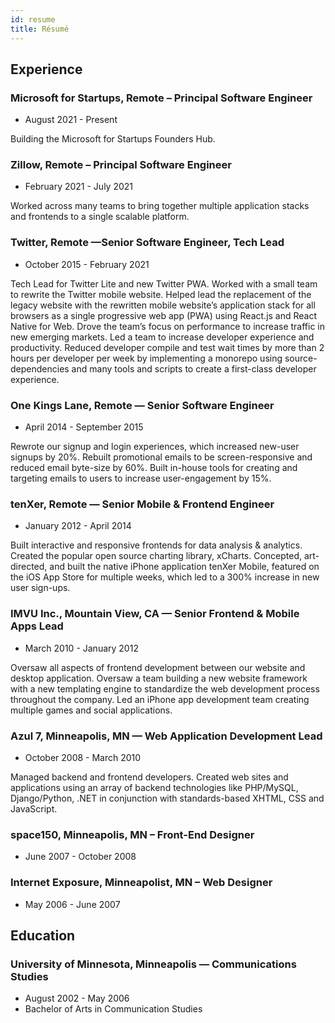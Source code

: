 ```yaml
---
id: resume
title: Résumé
---
```


## Experience

### Microsoft for Startups, Remote – Principal Software Engineer

- August 2021 - Present

Building the Microsoft for Startups Founders Hub.

### Zillow, Remote – Principal Software Engineer

- February 2021 - July 2021

Worked across many teams to bring together multiple application stacks and frontends to a single scalable platform.

### Twitter, Remote —Senior Software Engineer, Tech Lead

- October 2015 - February 2021

Tech Lead for Twitter Lite and new Twitter PWA. Worked with a small team to rewrite the Twitter mobile website. Helped lead the replacement of the legacy website with the rewritten mobile website’s application stack for all browsers as a single progressive web app (PWA) using React.js and React Native for Web. Drove the team’s focus on performance to increase traffic in new emerging markets.
Led a team to increase developer experience and productivity. Reduced developer compile and test wait times by more than 2 hours per developer per week by implementing a monorepo using source-dependencies and many tools and scripts to create a first-class developer experience.

### One Kings Lane, Remote — Senior Software Engineer

- April 2014 - September 2015

Rewrote our signup and login experiences, which increased new-user signups by 20%. Rebuilt promotional emails to be screen-responsive and reduced email byte-size by 60%. Built in-house tools for creating and targeting emails to users to increase user-engagement by 15%.

### tenXer, Remote — Senior Mobile & Frontend Engineer

- January 2012 - April 2014

Built interactive and responsive frontends for data analysis & analytics. Created the popular open source charting library, xCharts. Concepted, art-directed, and built the native iPhone application tenXer Mobile, featured on the iOS App Store for multiple weeks, which led to a 300% increase in new user sign-ups.

### IMVU Inc., Mountain View, CA — Senior Frontend & Mobile Apps Lead

- March 2010 - January 2012

Oversaw all aspects of frontend development between our website and desktop application. Oversaw a team building a new website framework with a new templating engine to standardize the web development process throughout the company. Led an iPhone app development team creating multiple games and social applications.

### Azul 7, Minneapolis, MN — Web Application Development Lead

- October 2008 - March 2010

Managed backend and frontend developers. Created web sites and applications using an array of backend technologies like PHP/MySQL, Django/Python, .NET in conjunction with standards-based XHTML, CSS and JavaScript.

### space150, Minneapolis, MN – Front-End Designer

- June 2007 - October 2008

### Internet Exposure, Minneapolist, MN – Web Designer

- May 2006 - June 2007

## Education

### University of Minnesota, Minneapolis — Communications Studies

- August 2002 - May 2006
- Bachelor of Arts in Communication Studies
